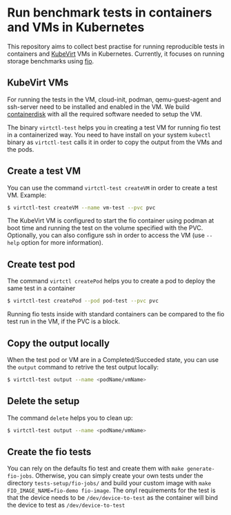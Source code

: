 # Run benchmark tests in containers and VMs in Kubernetes

This repository aims to collect best practise for running reproducible tests in containers and [KubeVirt](https://kubevirt.io/) VMs in Kubernetes. Currently, it focuses on running storage benchmarks using [fio](https://fio.readthedocs.io/en/latest/index.html).

## KubeVirt VMs
For running the tests in the VM, cloud-init, podman, qemu-guest-agent and ssh-server need to be installed and enabled in the VM. We build [containerdisk](https://github.com/alicefr/kubevirt-test-vm/tree/main/containerdisk) with all the required software needed to setup the VM.

The binary `virtctl-test` helps you in creating a test VM for running fio test in a containerized way. You need to have install on your system `kubectl` binary as `virtctl-test` calls it in order to copy the output from the VMs and the pods.

## Create a test VM
You can use the command `virtctl-test createVM` in order to create a test VM. Example:
```bash
$ virtctl-test createVM --name vm-test --pvc pvc 
```
The KubeVirt VM is configured to start the fio container using podman at boot time and running the test on the volume specified with the PVC. Optionally, you can also configure ssh in order to access the VM (use `--help` option for more information).

## Create test pod 
The command `virtctl createPod` helps you to create a pod to deploy the same test in a container
```bash
$ virtctl-test createPod --pod pod-test --pvc pvc
```
Running fio tests inside with standard containers can be compared to the fio test run in the VM, if the PVC is a block.

## Copy the output locally
When the test pod or VM are in a Completed/Succeded state, you can use the `output` command to retrive the test output locally:
```bash
$ virtctl-test output --name <podName/vmName>
```

## Delete the setup
The command `delete` helps you to clean up:
```bash
$ virtctl-test output --name <podName/vmName>
```

## Create the fio tests
You can rely on the defaults fio test and create them with `make generate-fio-jobs`. Otherwise, you can simply create your own tests under the directory `tests-setup/fio-jobs/` and build your custom image with `make FIO_IMAGE_NAME=fio-demo fio-image`. The onyl requirements for the test is that the device needs to be `/dev/device-to-test` as the container will bind the device to test as `/dev/device-to-test`
